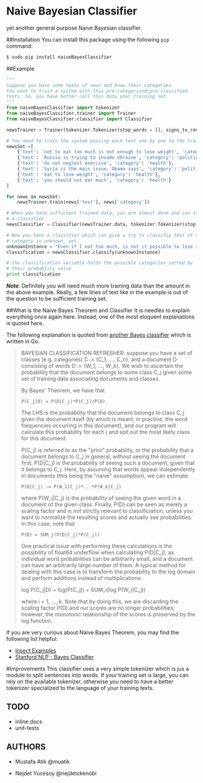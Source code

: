 Naive Bayesian Classifier
======================

yet another general purpose Naive Bayesian classifier.

##Installation
You can install this package using the following ```pip``` command:

```sh
$ sudo pip install naiveBayesClassifier
```


##Example

```python
"""
Suppose you have some texts of news and know their categories.
You want to train a system with this pre-categorized/pre-classified 
texts. So, you have better call this data your training set.
"""
from naiveBayesClassifier import tokenizer
from naiveBayesClassifier.trainer import Trainer
from naiveBayesClassifier.classifier import Classifier

newsTrainer = Trainer(tokenizer.Tokenizer(stop_words = [], signs_to_remove = ["?!#%&"])

# You need to train the system passing each text one by one to the trainer module.
newsSet =[
    {'text': 'not to eat too much is not enough to lose weight', 'category': 'health'},
    {'text': 'Russia is trying to invade Ukraine', 'category': 'politics'},
    {'text': 'do not neglect exercise', 'category': 'health'},
    {'text': 'Syria is the main issue, Obama says', 'category': 'politics'},
    {'text': 'eat to lose weight', 'category': 'health'},
    {'text': 'you should not eat much', 'category': 'health'}
]

for news in newsSet:
    newsTrainer.train(news['text'], news['category'])

# When you have sufficient trained data, you are almost done and can start to use
# a classifier.
newsClassifier = Classifier(newsTrainer.data, tokenizer.Tokenizer(stop_words = [], signs_to_remove = ["?!#%&"])

# Now you have a classifier which can give a try to classifiy text of news whose
# category is unknown, yet.
unknownInstance = "Even if I eat too much, is not it possible to lose some weight"
classification = newsClassifier.classify(unknownInstance)

# the classification variable holds the possible categories sorted by 
# their probablity value
print classification
```
***Note***: Definitely you will need much more training data than the amount in the above example. Really, a few lines of text like in the example is out of the question to be sufficient training set.



##What is the Naive Bayes Theorem and Classifier
It is needles to explain everything once again here. Instead, one of the most eloquent explanations is quoted here.

The following explanation is quoted from [another Bayes classifier][1] which is written in Go. 

>  BAYESIAN CLASSIFICATION REFRESHER: suppose you have a set  of classes
> (e.g. categories) C := {C_1, ..., C_n}, and a  document D consisting
> of words D := {W_1, ..., W_k}.  We wish to ascertain the probability
> that the document  belongs to some class C_j given some set of
> training data  associating documents and classes.
> 
>  By Bayes' Theorem, we have that
> 
>     P(C_j|D) = P(D|C_j)*P(C_j)/P(D).
> 
>  The LHS is the probability that the document belongs to class  C_j
> given the document itself (by which is meant, in practice,  the word
> frequencies occurring in this document), and our program  will
> calculate this probability for each j and spit out the  most likely
> class for this document.
> 
>  P(C_j) is referred to as the "prior" probability, or the  probability
> that a document belongs to C_j in general, without  seeing the
> document first. P(D|C_j) is the probability of seeing  such a
> document, given that it belongs to C_j. Here, by assuming  that words
> appear independently in documents (this being the   "naive"
> assumption), we can estimate
> 
>     P(D|C_j) ~= P(W_1|C_j)*...*P(W_k|C_j)
> 
>  where P(W_i|C_j) is the probability of seeing the given word  in a
> document of the given class. Finally, P(D) can be seen as   merely a
> scaling factor and is not strictly relevant to  classificiation,
> unless you want to normalize the resulting  scores and actually see
> probabilities. In this case, note that
> 
>     P(D) = SUM_j(P(D|C_j)*P(C_j))
> 
>  One practical issue with performing these calculations is the 
> possibility of float64 underflow when calculating P(D|C_j), as 
> individual word probabilities can be arbitrarily small, and  a
> document can have an arbitrarily large number of them. A  typical
> method for dealing with this case is to transform the  probability to
> the log domain and perform additions instead  of multiplications:
> 
>    log P(C_j|D) ~ log(P(C_j)) + SUM_i(log P(W_i|C_j))
> 
>  where i = 1, ..., k. Note that by doing this, we are discarding  the
> scaling factor P(D) and our scores are no longer  probabilities;
> however, the monotonic relationship of the  scores is preserved by the
> log function.

If you are very curious about Naive Bayes Theorem, you may find the following list helpful:

* [Insect Examples][2]
* [Stanford NLP - Bayes Classifier][3]

#Improvements
This classifier uses a very simple tokenizer which is jus a module to split sentences into words. If your training set is large, you can rely on the available tokenizer, otherwise you need to have a better tokenizer specialized to the language of your training texts.

## TODO
* inline docs
* unit-tests

## AUTHORS
* Mustafa Atik @muatik
* Nejdet Yucesoy @nejdetckenobi


  [1]: https://github.com/jbrukh/bayesian/blob/master/bayesian.go
  [2]: http://www.cs.ucr.edu/~eamonn/CE/Bayesian%20Classification%20withInsect_examples.pdf
  [3]: http://nlp.stanford.edu/IR-book/html/htmledition/naive-bayes-text-classification-1.html

